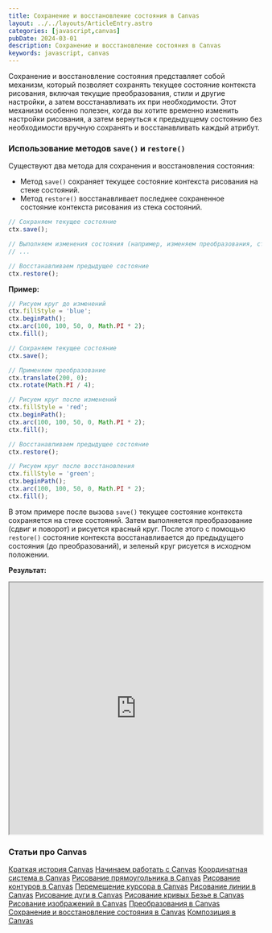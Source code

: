 ```yaml
---
title: Сохранение и восстановление состояния в Canvas
layout: ../../layouts/ArticleEntry.astro
categories: [javascript,canvas]
pubDate: 2024-03-01
description: Сохранение и восстановление состояния в Canvas
keywords: javascript, canvas
---
```


<p>Сохранение и восстановление состояния представляет собой механизм, который позволяет сохранять текущее состояние контекста рисования, включая текущие преобразования, стили и другие настройки, а затем восстанавливать их при необходимости. Этот механизм особенно полезен, когда вы хотите временно изменить настройки рисования, а затем вернуться к предыдущему состоянию без необходимости вручную сохранять и восстанавливать каждый атрибут.</p>

### Использование методов <code>save()</code> и <code>restore()</code>

<p>Существуют два метода для сохранения и восстановления состояния:</p>

<ul>
	<li>Метод <code>save()</code> сохраняет текущее состояние контекста рисования на стеке состояний.</li>
	<li>Метод <code>restore()</code> восстанавливает последнее сохраненное состояние контекста рисования из стека состояний.</li>
</ul>

```javascript
// Сохраняем текущее состояние
ctx.save(); 

// Выполняем изменения состояния (например, изменяем преобразования, стили и т. д.)
// ...

// Восстанавливаем предыдущее состояние
ctx.restore();
```

<p><strong>Пример:</strong></p>

```javascript
// Рисуем круг до изменений
ctx.fillStyle = 'blue';
ctx.beginPath();
ctx.arc(100, 100, 50, 0, Math.PI * 2);
ctx.fill();

// Сохраняем текущее состояние
ctx.save();

// Применяем преобразование
ctx.translate(200, 0);
ctx.rotate(Math.PI / 4);

// Рисуем круг после изменений
ctx.fillStyle = 'red';
ctx.beginPath();
ctx.arc(100, 100, 50, 0, Math.PI * 2);
ctx.fill();

// Восстанавливаем предыдущее состояние
ctx.restore();

// Рисуем круг после восстановления
ctx.fillStyle = 'green';
ctx.beginPath();
ctx.arc(100, 100, 50, 0, Math.PI * 2);
ctx.fill();
```

<p>В этом примере после вызова <code>save()</code> текущее состояние контекста сохраняется на стеке состояний. Затем выполняется преобразование (сдвиг и поворот) и рисуется красный круг. После этого с помощью <code>restore()</code> состояние контекста восстанавливается до предыдущего состояния (до преобразований), и зеленый круг рисуется в исходном положении.</p>

<p><strong>Результат:</strong></p>

<p><iframe allowfullscreen="true" height="500" scrolling="no" src="https://codepen.io/Awilum/embed/xxByjVM?default-tab=result" width="100%"></iframe></p>

<div>
<h3 class="text-3xl mt-4 mb-4">Cтатьи про Canvas</h4>
<div class="pt-10 pb-10 border-black border-t-2 text-center grid grid-cols-1 lg:grid-cols-2 gap-4">
<a href="/articles/canvas-short-history/" class="bg-white text-black border-2 border-black rounded hover:bg-black hover:text-white px-4 py-2 mr-2 flex items-center justify-center no-underline">Краткая история Canvas</a>
<a href="/articles/canvas-getting-started/" class="bg-white text-black border-2 border-black rounded hover:bg-black hover:text-white px-4 py-2 mr-2 flex items-center justify-center no-underline">Начинаем работать с Canvas</a>
<a href="/articles/canvas-coordinates/" class="bg-white text-black border-2 border-black rounded hover:bg-black hover:text-white  py-2 mr-2 flex items-center justify-center no-underline">Координатная система в Canvas</a>
<a href="/articles/canvas-draw-rect/" class="bg-white text-black border-2 border-black rounded  hover:bg-black hover:text-white py-2 mr-2 flex items-center justify-center no-underline">Рисование прямоугольника в Canvas</a>
<a href="/articles/canvas-draw-path/" class="bg-white text-black border-2 border-black rounded hover:bg-black hover:text-white  py-2 mr-2 flex items-center justify-center no-underline">Рисование контуров в Canvas</a>
<a href="/articles/canvas-move-cursor/" class="bg-white text-black border-2 border-black rounded  hover:bg-black hover:text-white py-2 mr-2 flex items-center justify-center no-underline">Перемещение курсора в Canvas</a>
<a href="/articles/canvas-draw-line/" class="bg-white text-black border-2 border-black rounded hover:bg-black hover:text-white  py-2 mr-2 flex items-center justify-center no-underline">Рисование линии в Canvas</a>
<a href="/articles/canvas-draw-arc/" class="bg-white text-black border-2 border-black rounded  hover:bg-black hover:text-white py-2 mr-2 flex items-center justify-center no-underline">Рисование дуги в Canvas</a>
<a href="/articles/canvas-draw-curve/" class="bg-white text-black border-2 border-black rounded hover:bg-black hover:text-white  py-2 mr-2 flex items-center justify-center no-underline">Рисование кривых Безье в Canvas</a>
<a href="/articles/canvas-draw-images/" class="bg-white text-black border-2 border-black rounded hover:bg-black hover:text-white  py-2 mr-2 flex items-center justify-center no-underline">Рисование изображений в Canvas</a>
<a href="/articles/canvas-transformations/" class="bg-white text-black border-2 border-black rounded hover:bg-black hover:text-white  py-2 mr-2 flex items-center justify-center no-underline">Преобразования в Canvas</a>
<a href="/articles/canvas-save-and-restore/" class="bg-white text-black border-2 border-black rounded hover:bg-black hover:text-white  py-2 mr-2 flex items-center justify-center no-underline">Сохранение и восстановление состояния в Canvas</a>
<a href="/articles/canvas-composite/" class="bg-white text-black border-2 border-black rounded hover:bg-black hover:text-white  py-2 mr-2 flex items-center justify-center no-underline">Композиция в Canvas</a>
</div>
</div>